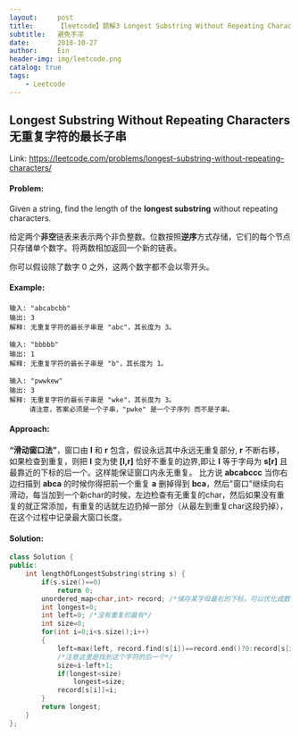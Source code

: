 ```yaml
---
layout:     post
title:      【leetcode】题解3 Longest Substring Without Repeating Characters (Medium)
subtitle:   避免手凉
date:       2018-10-27
author:     Ein
header-img: img/leetcode.png
catalog: true
tags:
    - Leetcode
---
```

## Longest Substring Without Repeating Characters	无重复字符的最长子串

Link: <https://leetcode.com/problems/longest-substring-without-repeating-characters/>

#### Problem:

Given a string, find the length of the **longest substring** without repeating characters.

给定两个**非空**链表来表示两个非负整数。位数按照**逆序**方式存储，它们的每个节点只存储单个数字。将两数相加返回一个新的链表。

你可以假设除了数字 0 之外，这两个数字都不会以零开头。

#### Example:

```
输入: "abcabcbb"
输出: 3 
解释: 无重复字符的最长子串是 "abc"，其长度为 3。

输入: "bbbbb"
输出: 1
解释: 无重复字符的最长子串是 "b"，其长度为 1。

输入: "pwwkew"
输出: 3
解释: 无重复字符的最长子串是 "wke"，其长度为 3。
     请注意，答案必须是一个子串，"pwke" 是一个子序列 而不是子串。
```



#### Approach:

**“滑动窗口法”**，窗口由 **I** 和 **r** 包含，假设永远其中永远无重复部分, **r** 不断右移，如果检查到重复，则把 **l** 变为使 **[l,r]** 恰好不重复的边界,即让 **l** 等于字母为 **s[r]** 且最靠近的下标的后一个。这样能保证窗口内永无重复。
比方说 **abcabccc** 当你右边扫描到 **abca** 的时候你得把前一个重复 **a** 删掉得到 **bca**，然后"窗口"继续向右 滑动，每当加到一个新char的时候，左边检查有无重复的char，然后如果没有重复的就正常添加，有重复的话就左边扔掉一部分（从最左到重复char这段扔掉），在这个过程中记录最大窗口长度。

#### Solution:

```c++
class Solution {
public:
    int lengthOfLongestSubstring(string s) {
        if(s.size()==0)
            return 0;       
        unordered_map<char,int> record; /*储存某字母最右的下标，可以优化成数组*/
        int longest=0;
        int left=0; /*没有重复的最有*/
        int size=0;
        for(int i=0;i<s.size();i++)
        {
            left=max(left, record.find(s[i])==record.end()?0:record[s[i]]+1);
            /*注意这里是找到这个字符的后一个*/
            size=i-left+1;
            if(longest<size)
                longest=size;  
            record[s[i]]=i;
        }
        return longest;  
    }
};
```

